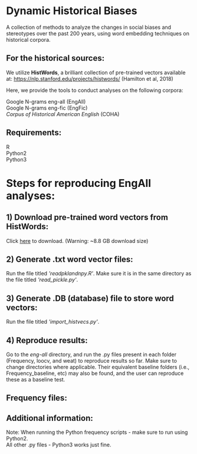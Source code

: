 # Dynamic Historical Biases

A collection of methods to analyze the changes in social biases and stereotypes over the past 200 years, using word embedding techniques on historical corpora.

## For the historical sources: 

We utilize **HistWords**, a brilliant collection of pre-trained vectors available at: https://nlp.stanford.edu/projects/histwords/
(Hamilton et al, 2018)

Here, we provide the tools to conduct analyses on the following corpora:

Google N-grams eng-all (EngAll) <br />
Google N-grams eng-fic (EngFic) <br />
*Corpus of Historical American English* (COHA)

## Requirements:
R <br />
Python2 <br />
Python3

# Steps for reproducing EngAll analyses:

## 1) Download pre-trained word vectors from HistWords:
Click [here](http://snap.stanford.edu/historical_embeddings/eng-all.zip) to download. (Warning: ~8.8 GB download size)

## 2) Generate .txt word vector files:

Run the file titled *'readpklandnpy.R'*. Make sure it is in the same directory as the file titled *'read_pickle.py'*.

## 3) Generate .DB (database) file to store word vectors:

Run the file titled *'import_histvecs.py'*.

## 4) Reproduce results:

Go to the *eng-all* directory, and run the .py files present in each folder (Frequency, loocv, and weat) to reproduce results so far. Make sure to change directories where applicable. Their equivalent baseline folders (i.e., Frequency_baseline, etc) may also be found, and the user can reproduce these as a baseline test.

  ## Frequency files:


## Additional information:

Note: When running the Python frequency scripts - make sure to run using Python2.<br />
All other .py files - Python3 works just fine.
